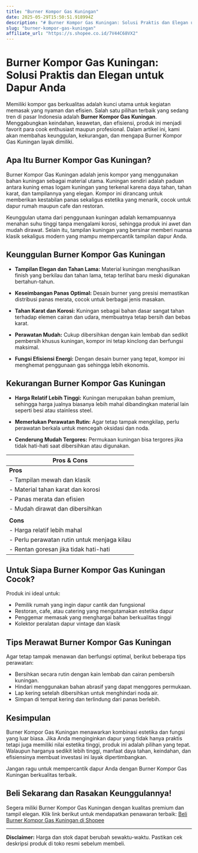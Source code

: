 ```yaml
---
title: "Burner Kompor Gas Kuningan"
date: 2025-05-29T15:50:51.918994Z
description: "# Burner Kompor Gas Kuningan: Solusi Praktis dan Elegan untuk Dapur Anda..."
slug: "burner-kompor-gas-kuningan"
affiliate_url: "https://s.shopee.co.id/7V44C68VX2"
---
```

# Burner Kompor Gas Kuningan: Solusi Praktis dan Elegan untuk Dapur Anda

Memiliki kompor gas berkualitas adalah kunci utama untuk kegiatan memasak yang nyaman dan efisien. Salah satu pilihan terbaik yang sedang tren di pasar Indonesia adalah **Burner Kompor Gas Kuningan**. Menggabungkan keindahan, keawetan, dan efisiensi, produk ini menjadi favorit para cook enthusiast maupun profesional. Dalam artikel ini, kami akan membahas keunggulan, kekurangan, dan mengapa Burner Kompor Gas Kuningan layak dimiliki.

## Apa Itu Burner Kompor Gas Kuningan?

Burner Kompor Gas Kuningan adalah jenis kompor yang menggunakan bahan kuningan sebagai material utama. Kuningan sendiri adalah paduan antara kuning emas logam kuningan yang terkenal karena daya tahan, tahan karat, dan tampilannya yang elegan. Kompor ini dirancang untuk memberikan kestabilan panas sekaligus estetika yang menarik, cocok untuk dapur rumah maupun cafe dan restoran.

Keunggulan utama dari penggunaan kuningan adalah kemampuannya menahan suhu tinggi tanpa mengalami korosi, sehingga produk ini awet dan mudah dirawat. Selain itu, tampilan kuningan yang bersinar memberi nuansa klasik sekaligus modern yang mampu mempercantik tampilan dapur Anda.

## Keunggulan Burner Kompor Gas Kuningan

- **Tampilan Elegan dan Tahan Lama:** Material kuningan menghasilkan finish yang berkilau dan tahan lama, tetap terlihat baru meski digunakan bertahun-tahun.
  
- **Keseimbangan Panas Optimal:** Desain burner yang presisi memastikan distribusi panas merata, cocok untuk berbagai jenis masakan.

- **Tahan Karat dan Korosi:** Kuningan sebagai bahan dasar sangat tahan terhadap elemen cairan dan udara, membuatnya tetap bersih dan bebas karat.

- **Perawatan Mudah:** Cukup dibersihkan dengan kain lembab dan sedikit pembersih khusus kuningan, kompor ini tetap kinclong dan berfungsi maksimal.

- **Fungsi Efisiensi Energi:** Dengan desain burner yang tepat, kompor ini menghemat penggunaan gas sehingga lebih ekonomis.

## Kekurangan Burner Kompor Gas Kuningan

- **Harga Relatif Lebih Tinggi:** Kuningan merupakan bahan premium, sehingga harga jualnya biasanya lebih mahal dibandingkan material lain seperti besi atau stainless steel.

- **Memerlukan Perawatan Rutin:** Agar tetap tampak mengkilap, perlu perawatan berkala untuk mencegah oksidasi dan noda.

- **Cenderung Mudah Tergores:** Permukaan kuningan bisa tergores jika tidak hati-hati saat dibersihkan atau digunakan.

| **Pros & Cons**                                         |
|---------------------------------------------------------|
| **Pros**                                              |
| - Tampilan mewah dan klasik                            |
| - Material tahan karat dan korosi                      |
| - Panas merata dan efisien                             |
| - Mudah dirawat dan dibersihkan                        |
|                                                         |
| **Cons**                                              |
| - Harga relatif lebih mahal                            |
| - Perlu perawatan rutin untuk menjaga kilau          |
| - Rentan goresan jika tidak hati-hati                 |

## Untuk Siapa Burner Kompor Gas Kuningan Cocok?

Produk ini ideal untuk:
- Pemilik rumah yang ingin dapur cantik dan fungsional
- Restoran, cafe, atau catering yang mengutamakan estetika dapur
- Penggemar memasak yang menghargai bahan berkualitas tinggi
- Kolektor peralatan dapur vintage dan klasik

## Tips Merawat Burner Kompor Gas Kuningan

Agar tetap tampak menawan dan berfungsi optimal, berikut beberapa tips perawatan:
- Bersihkan secara rutin dengan kain lembab dan cairan pembersih kuningan.
- Hindari menggunakan bahan abrasif yang dapat menggores permukaan.
- Lap kering setelah dibersihkan untuk menghindari noda air.
- Simpan di tempat kering dan terlindung dari panas berlebih.

## Kesimpulan

Burner Kompor Gas Kuningan menawarkan kombinasi estetika dan fungsi yang luar biasa. Jika Anda menginginkan dapur yang tidak hanya praktis tetapi juga memiliki nilai estetika tinggi, produk ini adalah pilihan yang tepat. Walaupun harganya sedikit lebih tinggi, manfaat daya tahan, keindahan, dan efisiensinya membuat investasi ini layak dipertimbangkan.

Jangan ragu untuk mempercantik dapur Anda dengan Burner Kompor Gas Kuningan berkualitas terbaik.

## Beli Sekarang dan Rasakan Keunggulannya!

Segera miliki Burner Kompor Gas Kuningan dengan kualitas premium dan tampil elegan. Klik link berikut untuk mendapatkan penawaran terbaik: [Beli Burner Kompor Gas Kuningan di Shopee](https://s.shopee.co.id/7V44C68VX2)

---

**Disclaimer:** Harga dan stok dapat berubah sewaktu-waktu. Pastikan cek deskripsi produk di toko resmi sebelum membeli.